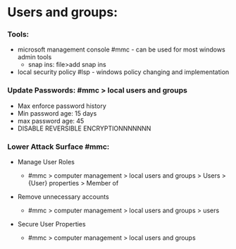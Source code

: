 # Users and groups:
### Tools:
- microsoft management console #mmc - can be used for most windows admin tools  
	- snap ins: file>add snap ins
- local security policy #lsp - windows policy changing and implementation

### Update Passwords: #mmc > local users and groups
- Max enforce password history
- Min password age: 15 days
- max password age: 45
- DISABLE REVERSIBLE ENCRYPTIONNNNNNN

### Lower Attack Surface #mmc: 
- Manage User Roles 
	- #mmc > computer management > local users and groups > Users >  {User} properties > Member of


- Remove unnecessary accounts  
	- #mmc > computer management > local users and groups > users

- Secure User Properties
	- #mmc > computer management > local users and groups